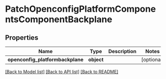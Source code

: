 # PatchOpenconfigPlatformComponentsComponentBackplane

## Properties
Name | Type | Description | Notes
------------ | ------------- | ------------- | -------------
**openconfig_platformbackplane** | **object** |  | [optional] 

[[Back to Model list]](../README.md#documentation-for-models) [[Back to API list]](../README.md#documentation-for-api-endpoints) [[Back to README]](../README.md)


